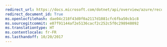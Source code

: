 ```yaml
---
redirect_url: https://docs.microsoft.com/dotnet/api/overview/azure/recovery-services
redirect_document_id: True
ms.openlocfilehash: dae04c218f43d0f0a2117d1081cfc6fba50cb1c8
ms.sourcegitcommit: e07f91144af2e5136cacf2c252c5f0c298948092
ms.translationtype: HT
ms.contentlocale: fr-FR
ms.lasthandoff: 10/20/2017
---
```

